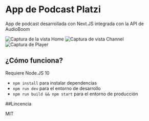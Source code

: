 # App de Podcast Platzi

App de podcast desarrollada con Next.JS integrada con la API de AudioBoom 



![Captura de la vista Home](./.readme/static/home.png)
![Captura de vista Channel](./.readme/static/channel.png)
![Captura de Player](./.readme/static/player.png)

## ¿Cómo funciona?

Requiere Node.JS 10

* `npm install` para instalar dependencias
* `npm run dev` para el entorno de desarrollo
* `npm run build && npm start` para el entorno de producción

##Lincencia

MIT

